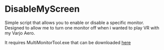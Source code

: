 # DisableMyScreen
Simple script that allows you to enable or disable a specific monitor. Designed to allow me to turn one monitor off when i wanted to play VR with my Varjo Aero.

It requires MultiMonitorTool.exe that can be downloaded [here](https://www.nirsoft.net/utils/multi_monitor_tool.html)

